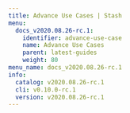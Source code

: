 ```yaml
---
title: Advance Use Cases | Stash
menu:
  docs_v2020.08.26-rc.1:
    identifier: advance-use-case
    name: Advance Use Cases
    parent: latest-guides
    weight: 80
menu_name: docs_v2020.08.26-rc.1
info:
  catalog: v2020.08.26-rc.1
  cli: v0.10.0-rc.1
  version: v2020.08.26-rc.1
---
```


